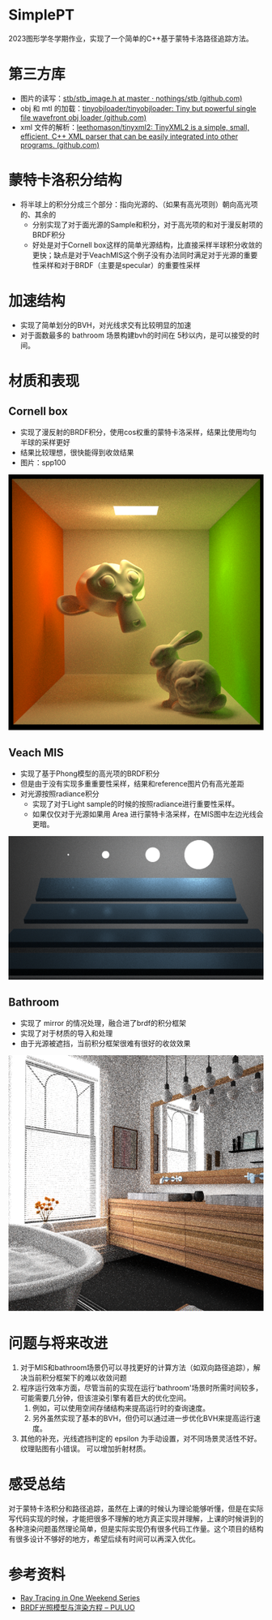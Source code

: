 # SimplePT



2023图形学冬学期作业，实现了一个简单的C++基于蒙特卡洛路径追踪方法。

# 第三方库

- 图片的读写：[stb/stb_image.h at master · nothings/stb (github.com)](https://github.com/nothings/stb/blob/master/stb_image.h) 
- obj 和 mtl 的加载：[tinyobjloader/tinyobjloader: Tiny but powerful single file wavefront obj loader (github.com)](https://github.com/tinyobjloader/tinyobjloader)
- xml 文件的解析：[leethomason/tinyxml2: TinyXML2 is a simple, small, efficient, C++ XML parser that can be easily integrated into other programs. (github.com)](https://github.com/leethomason/tinyxml2)

# 蒙特卡洛积分结构

- 将半球上的积分分成三个部分：指向光源的、（如果有高光项则）朝向高光项的、其余的
  - 分别实现了对于面光源的Sample和积分，对于高光项的和对于漫反射项的BRDF积分
  - 好处是对于Cornell box这样的简单光源结构，比直接采样半球积分收敛的更快；缺点是对于VeachMIS这个例子没有办法同时满足对于光源的重要性采样和对于BRDF（主要是specular）的重要性采样

# 加速结构

- 实现了简单划分的BVH，对光线求交有比较明显的加速
- 对于面数最多的 bathroom 场景构建bvh的时间在 5秒以内，是可以接受的时间。

# 材质和表现

## Cornell box

- 实现了漫反射的BRDF积分，使用cos权重的蒙特卡洛采样，结果比使用均匀半球的采样更好
- 结果比较理想，很快能得到收敛结果
- 图片：spp100

![final_check_spp100](.\SimplePT\images\final_check_spp100.png)

## Veach MIS

- 实现了基于Phong模型的高光项的BRDF积分
- 但是由于没有实现多重重要性采样，结果和reference图片仍有高光差距
- 对光源按照radiance积分
  - 实现了对于Light sample的时候的按照radiance进行重要性采样。
  - 如果仅仅对于光源如果用 Area 进行蒙特卡洛采样，在MIS图中左边光线会更暗。

![final_check_mis_spp100](.\SimplePT\images\final_check_mis_spp100.png)

## Bathroom

- 实现了 mirror 的情况处理，融合进了brdf的积分框架
- 实现了对于材质的导入和处理
- 由于光源被遮挡，当前积分框架很难有很好的收敛效果

![final_check_bathroom_spp100](.\SimplePT\images\final_check_bathroom_spp100.png)

# 问题与将来改进

1. 对于MIS和bathroom场景仍可以寻找更好的计算方法（如双向路径追踪），解决当前积分框架下的难以收敛问题
2. 程序运行效率方面，尽管当前的实现在运行'bathroom'场景时所需时间较多，可能需要几分钟，但该渲染引擎有着巨大的优化空间。
   1. 例如，可以使用空间存储结构来提高运行时的查询速度。
   2. 另外虽然实现了基本的BVH，但仍可以通过进一步优化BVH来提高运行速度。
3. 其他的补充，光线遮挡判定的 epsilon 为手动设置，对不同场景灵活性不好。纹理贴图有小错误。 可以增加折射材质。

# 感受总结

对于蒙特卡洛积分和路径追踪，虽然在上课的时候认为理论能够听懂，但是在实际写代码实现的时候，才能把很多不理解的地方真正实现并理解，上课的时候讲到的各种渲染问题虽然理论简单，但是实际实现仍有很多代码工作量。这个项目的结构有很多设计不够好的地方，希望后续有时间可以再深入优化。

# 参考资料

- [Ray Tracing in One Weekend Series](https://raytracing.github.io/)
- [BRDF光照模型与渲染方程 – PULUO](https://puluo.top/brdf光照模型与渲染方程/)



